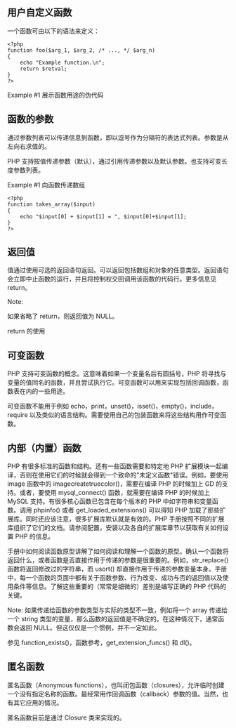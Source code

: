 ## 用户自定义函数

一个函数可由以下的语法来定义： 
```
<?php
function foo($arg_1, $arg_2, /* ..., */ $arg_n)
{
    echo "Example function.\n";
    return $retval;
}
?> 
```
Example #1 展示函数用途的伪代码

## 函数的参数

通过参数列表可以传递信息到函数，即以逗号作为分隔符的表达式列表。参数是从左向右求值的。 

PHP 支持按值传递参数（默认），通过引用传递参数以及默认参数。也支持可变长度参数列表。 

Example #1 向函数传递数组
```
<?php
function takes_array($input)
{
    echo "$input[0] + $input[1] = ", $input[0]+$input[1];
}
?> 
```

## 返回值

值通过使用可选的返回语句返回。可以返回包括数组和对象的任意类型。返回语句会立即中止函数的运行，并且将控制权交回调用该函数的代码行。更多信息见 return。 

Note: 

如果省略了 return，则返回值为 NULL。 

return 的使用

## 可变函数

PHP 支持可变函数的概念。这意味着如果一个变量名后有圆括号，PHP 将寻找与变量的值同名的函数，并且尝试执行它。可变函数可以用来实现包括回调函数，函数表在内的一些用途。 

可变函数不能用于例如 echo，print，unset()，isset()，empty()，include，require 以及类似的语言结构。需要使用自己的包装函数来将这些结构用作可变函数。 

## 内部（内置）函数

PHP 有很多标准的函数和结构。还有一些函数需要和特定地 PHP 扩展模块一起编译，否则在使用它们的时候就会得到一个致命的"未定义函数"错误。例如，要使用 image 函数中的 imagecreatetruecolor()，需要在编译 PHP 的时候加上 GD 的支持。或者，要使用 mysql_connect() 函数，就需要在编译 PHP 的时候加上 MySQL 支持。有很多核心函数已包含在每个版本的 PHP 中如字符串和变量函数。调用 phpinfo() 或者 get_loaded_extensions() 可以得知 PHP 加载了那些扩展库。同时还应该注意，很多扩展库默认就是有效的。PHP 手册按照不同的扩展库组织了它们的文档。请参阅配置，安装以及各自的扩展库章节以获取有关如何设置 PHP 的信息。 

手册中如何阅读函数原型讲解了如何阅读和理解一个函数的原型。确认一个函数将返回什么，或者函数是否直接作用于传递的参数是很重要的。例如，str_replace() 函数将返回修改过的字符串，而 usort() 却直接作用于传递的参数变量本身。手册中，每一个函数的页面中都有关于函数参数、行为改变、成功与否的返回值以及使用条件等信息。了解这些重要的（常常是细微的）差别是编写正确的 PHP 代码的关键。 


Note: 如果传递给函数的参数类型与实际的类型不一致，例如将一个 array 传递给一个 string 类型的变量，那么函数的返回值是不确定的。在这种情况下，通常函数会返回 NULL。但这仅仅是一个惯例，并不一定如此。  

参见 function_exists()，函数参考，get_extension_funcs() 和 dl()。 

## 匿名函数

匿名函数（Anonymous functions），也叫闭包函数（closures），允许临时创建一个没有指定名称的函数。最经常用作回调函数（callback）参数的值。当然，也有其它应用的情况。 

匿名函数目前是通过 Closure 类来实现的。 
